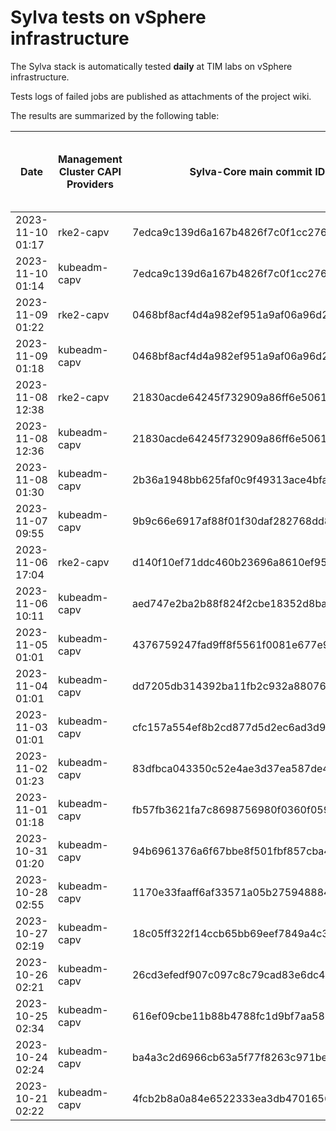 # Sylva tests on vSphere infrastructure

The Sylva stack is automatically tested **daily** at TIM labs on vSphere infrastructure.

Tests logs of failed jobs are published as attachments of the project wiki.

The results are summarized by the following table:

| Date                      | Management Cluster CAPI Providers | Sylva-Core main commit ID        | Result                                       | Test logs (only for failed tests) |
|---------------------------|-----------------------------------|----------------------------------|----------------------------------------------|-----------------------------------|
|2023-11-10 01:17|rke2-capv|7edca9c139d6a167b4826f7c0f1cc27614107fe6|:white_check_mark: success||
|2023-11-10 01:14|kubeadm-capv|7edca9c139d6a167b4826f7c0f1cc27614107fe6|:white_check_mark: success||
|2023-11-09 01:22|rke2-capv|0468bf8acf4d4a982ef951a9af06a96d2b23b623|:white_check_mark: success||
|2023-11-09 01:18|kubeadm-capv|0468bf8acf4d4a982ef951a9af06a96d2b23b623|:white_check_mark: success||
|2023-11-08 12:38|rke2-capv|21830acde64245f732909a86ff6e50617ecfcce3|:white_check_mark: success||
|2023-11-08 12:36|kubeadm-capv|21830acde64245f732909a86ff6e50617ecfcce3|:white_check_mark: success||
|2023-11-08 01:30|kubeadm-capv|2b36a1948bb625faf0c9f49313ace4bfafdd23d3|:x: failed|[link](https://gitlab.com/sylva-projects/sylva-core/-/wikis/uploads/8327ba87c5514b3f62065e40559f0d87/test-kubeadm-capv.zip)|
|2023-11-07 09:55|kubeadm-capv|9b9c66e6917af88f01f30daf282768dd87c990c2|:white_check_mark: success||
|2023-11-06 17:04|rke2-capv|d140f10ef71ddc460b23696a8610ef9585ca61c5|:white_check_mark: success||
|2023-11-06 10:11|kubeadm-capv|aed747e2ba2b88f824f2cbe18352d8ba41ca5b02|:white_check_mark: success||
|2023-11-05 01:01|kubeadm-capv|4376759247fad9ff8f5561f0081e677e949d128c|:x: failed|[link](https://gitlab.com/sylva-projects/sylva-core/-/wikis/uploads/cc2766a90f2b323ce915d90e25c5c1ac/test-kubeadm-capv.zip)|
|2023-11-04 01:01|kubeadm-capv|dd7205db314392ba11fb2c932a88076bfbc8d7d5|:x: failed|[link](https://gitlab.com/sylva-projects/sylva-core/-/wikis/uploads/a64b7f15dacf6c45d0187cefb03f6601/test-kubeadm-capv.zip)|
|2023-11-03 01:01|kubeadm-capv|cfc157a554ef8b2cd877d5d2ec6ad3d9b0f401ae|:x: failed|[link](https://gitlab.com/sylva-projects/sylva-core/-/wikis/uploads/bbe265ff311e567d4be8ab8abbabfa0e/test-kubeadm-capv.zip)|
|2023-11-02 01:23|kubeadm-capv|83dfbca043350c52e4ae3d37ea587de4ba703c2f|:white_check_mark: success||
|2023-11-01 01:18|kubeadm-capv|fb57fb3621fa7c8698756980f0360f059f02a092|:white_check_mark: success||
|2023-10-31 01:20|kubeadm-capv|94b6961376a6f67bbe8f501fbf857cba455b8579|:white_check_mark: success||
|2023-10-28 02:55|kubeadm-capv|1170e33faaff6af33571a05b275948884096306e|:x: failed|[link](https://gitlab.com/sylva-projects/sylva-core/-/wikis/uploads/daf387c7bfde0a6c2471ce4b70d8faed/test-kubeadm-capv.zip)|
|2023-10-27 02:19|kubeadm-capv|18c05ff322f14ccb65bb69eef7849a4c359da7bb|:white_check_mark: success||
|2023-10-26 02:21|kubeadm-capv|26cd3efedf907c097c8c79cad83e6dc468f950c1|:white_check_mark: success||
|2023-10-25 02:34|kubeadm-capv|616ef09cbe11b88b4788fc1d9bf7aa5880fdeff4|:white_check_mark: success||
|2023-10-24 02:24|kubeadm-capv|ba4a3c2d6966cb63a5f77f8263c971be86441a90|:white_check_mark: success||
|2023-10-21 02:22|kubeadm-capv|4fcb2b8a0a84e6522333ea3db4701656260084b1|:white_check_mark: success||

